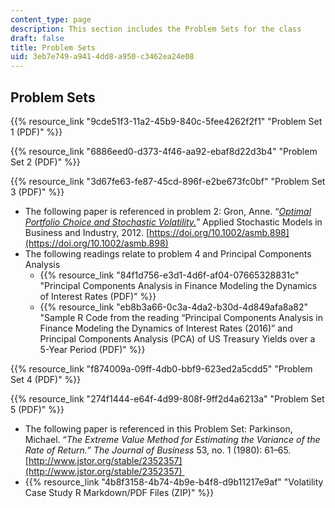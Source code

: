 ```yaml
---
content_type: page
description: This section includes the Problem Sets for the class
draft: false
title: Problem Sets
uid: 3eb7e749-a941-4dd8-a950-c3462ea24e08
---
```

## Problem Sets

{{% resource_link "9cde51f3-11a2-45b9-840c-5fee4262f2f1" "Problem Set 1 (PDF)" %}}

{{% resource_link "6886eed0-d373-4f46-aa92-ebaf8d22d3b4" "Problem Set 2 (PDF)" %}}

{{% resource_link "3d67fe63-fe87-45cd-896f-e2be673fc0bf" "Problem Set 3 (PDF)" %}}

- The following paper is referenced in problem 2: Gron, Anne. “[*Optimal Portfolio Choice and Stochastic Volatility.*](https://onlinelibrary.wiley.com/doi/10.1002/asmb.898)” Applied Stochastic Models in Business and Industry, 2012. [https://doi.org/10.1002/asmb.898](https://doi.org/10.1002/asmb.898)
- The following readings relate to problem 4 and Principal Components Analysis
    - {{% resource_link "84f1d756-e3d1-4d6f-af04-07665328831c" "Principal Components Analysis in Finance Modeling the Dynamics of Interest Rates (PDF)" %}}
    - {{% resource_link "eb8b3a66-0c3a-4da2-b30d-4d849afa8a82" "Sample R Code from the reading “Principal Components Analysis in Finance Modeling the Dynamics of Interest Rates (2016)” and Principal Components Analysis (PCA) of US Treasury Yields over a 5-Year Period (PDF)" %}}

{{% resource_link "f874009a-09ff-4db0-bbf9-623ed2a5cdd5" "Problem Set 4 (PDF)" %}}

{{% resource_link "274f1444-e64f-4d99-808f-9ff2d4a6213a" "Problem Set 5 (PDF)" %}}

- The following paper is referenced in this Problem Set: Parkinson, Michael. “*The Extreme Value Method for Estimating the Variance of the Rate of Return.*” *The Journal of Business* 53, no. 1 (1980): 61–65. [http://www.jstor.org/stable/2352357](http://www.jstor.org/stable/2352357) 
- {{% resource_link "4b8f3158-4b74-4b9e-b4f8-d9b11217e9af" "Volatility Case Study R Markdown/PDF Files (ZIP)" %}}